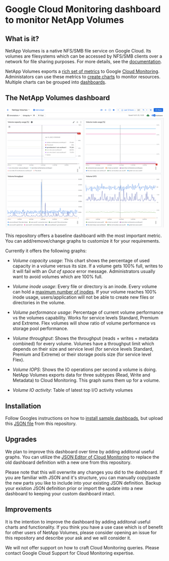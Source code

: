 # Google Cloud Monitoring dashboard to monitor NetApp Volumes

## What is it?
NetApp Volumes is a native NFS/SMB file service on Google Cloud. Its volumes are filesystems which can be accessed by NFS/SMB clients over a network for file sharing purposes. For more details, see the [documentation](https://cloud.google.com/netapp/volumes/docs/discover/overview).

NetApp Volumes exports a [rich set of metrics](https://cloud.google.com/netapp/volumes/docs/monitor/cloud-monitoring-metrics) to Google [Cloud Monitoring](https://cloud.google.com/monitoring/docs/monitoring-overview). Administators can use these metrics to [create charts](https://cloud.google.com/monitoring/charts/metrics-explorer) to monitor resources. Multiple charts can be grouped into [dashboards](https://cloud.google.com/monitoring/dashboards).

## The NetApp Volumes dashboard

![Demo screenshot showing some charts of the dashboard](/dashboard-demo.png)

This repository offers a baseline dashboard with the most important metric. You can add/remove/change graphs to customize it for your requirements.

Currently it offers the following graphs:
* *Volume capacity usage*: This chart shows the percentage of used capacity in a volume versus its size. If a volume gets 100% full, writes to it will fail with an *Out of space* error message. Administrators usually want to avoid volumes which are 100% full.

* *Volume inode usage*: Every file or directory is an inode. Every volume can hold a [maximum number of inodes](https://cloud.google.com/netapp/volumes/docs/quotas#maxfiles_limit). If your volume reaches 100% inode usage, users/application will not be able to create new files or directories in the volume.

* *Volume performance usage*: Percentage of current volume performance vs the volumes capability. Works for service levels Standard, Premium and Extreme. Flex volumes will show ratio of volume performance vs storage pool performance.

* *Volume throughput*: Shows the throughput (reads + writes + metadata combined) for every volume. Volumes have a throughput limit which depends on their size and service level (for service levels Standard, Premium and Extreme) or their storage pools size (for service level Flex).

* *Volume IOPS*: Shows the IO operations per second a volume is doing. NetApp Volumes exports data for three subtypes (Read, Write and Metadata) to Cloud Monitoring. This graph sums them up for a volume.

* *Volume IO activity*: Table of latest top I/O activity volumes

## Installation

Follow Googles instructions on how to [install sample dashboads](https://cloud.google.com/monitoring/dashboards/dashboard-templates), but upload this [JSON file](/netapp-volumes-dashboard.json) from this repository.

## Upgrades
We plan to improve this dashboard over time by adding additonal useful graphs.
You can utilize the [JSON Editor of Cloud Monitoring](https://cloud.google.com/monitoring/charts/manage-widgets#json) to replace the old dashboard definition with a new one from this repository. 

Please note that this will overwrite any changes you did to the dashboard. If you are familiar with JSON and it's structure, you can manually copy/paste the new parts you like to include into your existing JSON definition. Backup your existion JSON definition prior or import the update into a new dashboard to keeping your custom dashboard intact.

## Improvements
It is the intention to improve the dashboard by adding additonal useful charts and functionality. If you think you have a use case which is of benefit for other users of NetApp Volumes, please consider opening an issue for this repository and describe your ask and we will consider it.

We will not offer support on how to craft Cloud Monitoring queries. Please contact Google Cloud Support for Cloud Monitoring expertise.

